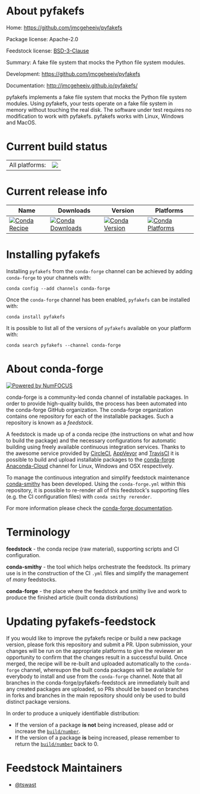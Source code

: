 About pyfakefs
==============

Home: https://github.com/jmcgeheeiv/pyfakefs

Package license: Apache-2.0

Feedstock license: [BSD-3-Clause](https://github.com/conda-forge/pyfakefs-feedstock/blob/master/LICENSE.txt)

Summary: A fake file system that mocks the Python file system modules.

Development: https://github.com/jmcgeheeiv/pyfakefs

Documentation: http://jmcgeheeiv.github.io/pyfakefs/

pyfakefs implements a fake file system that mocks the Python file system
modules. Using pyfakefs, your tests operate on a fake file system in
memory without touching the real disk. The software under test requires
no modification to work with pyfakefs. pyfakefs works with Linux, Windows
and MacOS.


Current build status
====================


<table><tr><td>All platforms:</td>
    <td>
      <a href="https://dev.azure.com/conda-forge/feedstock-builds/_build/latest?definitionId=6566&branchName=master">
        <img src="https://dev.azure.com/conda-forge/feedstock-builds/_apis/build/status/pyfakefs-feedstock?branchName=master">
      </a>
    </td>
  </tr>
</table>

Current release info
====================

| Name | Downloads | Version | Platforms |
| --- | --- | --- | --- |
| [![Conda Recipe](https://img.shields.io/badge/recipe-pyfakefs-green.svg)](https://anaconda.org/conda-forge/pyfakefs) | [![Conda Downloads](https://img.shields.io/conda/dn/conda-forge/pyfakefs.svg)](https://anaconda.org/conda-forge/pyfakefs) | [![Conda Version](https://img.shields.io/conda/vn/conda-forge/pyfakefs.svg)](https://anaconda.org/conda-forge/pyfakefs) | [![Conda Platforms](https://img.shields.io/conda/pn/conda-forge/pyfakefs.svg)](https://anaconda.org/conda-forge/pyfakefs) |

Installing pyfakefs
===================

Installing `pyfakefs` from the `conda-forge` channel can be achieved by adding `conda-forge` to your channels with:

```
conda config --add channels conda-forge
```

Once the `conda-forge` channel has been enabled, `pyfakefs` can be installed with:

```
conda install pyfakefs
```

It is possible to list all of the versions of `pyfakefs` available on your platform with:

```
conda search pyfakefs --channel conda-forge
```


About conda-forge
=================

[![Powered by NumFOCUS](https://img.shields.io/badge/powered%20by-NumFOCUS-orange.svg?style=flat&colorA=E1523D&colorB=007D8A)](http://numfocus.org)

conda-forge is a community-led conda channel of installable packages.
In order to provide high-quality builds, the process has been automated into the
conda-forge GitHub organization. The conda-forge organization contains one repository
for each of the installable packages. Such a repository is known as a *feedstock*.

A feedstock is made up of a conda recipe (the instructions on what and how to build
the package) and the necessary configurations for automatic building using freely
available continuous integration services. Thanks to the awesome service provided by
[CircleCI](https://circleci.com/), [AppVeyor](https://www.appveyor.com/)
and [TravisCI](https://travis-ci.com/) it is possible to build and upload installable
packages to the [conda-forge](https://anaconda.org/conda-forge)
[Anaconda-Cloud](https://anaconda.org/) channel for Linux, Windows and OSX respectively.

To manage the continuous integration and simplify feedstock maintenance
[conda-smithy](https://github.com/conda-forge/conda-smithy) has been developed.
Using the ``conda-forge.yml`` within this repository, it is possible to re-render all of
this feedstock's supporting files (e.g. the CI configuration files) with ``conda smithy rerender``.

For more information please check the [conda-forge documentation](https://conda-forge.org/docs/).

Terminology
===========

**feedstock** - the conda recipe (raw material), supporting scripts and CI configuration.

**conda-smithy** - the tool which helps orchestrate the feedstock.
                   Its primary use is in the construction of the CI ``.yml`` files
                   and simplify the management of *many* feedstocks.

**conda-forge** - the place where the feedstock and smithy live and work to
                  produce the finished article (built conda distributions)


Updating pyfakefs-feedstock
===========================

If you would like to improve the pyfakefs recipe or build a new
package version, please fork this repository and submit a PR. Upon submission,
your changes will be run on the appropriate platforms to give the reviewer an
opportunity to confirm that the changes result in a successful build. Once
merged, the recipe will be re-built and uploaded automatically to the
`conda-forge` channel, whereupon the built conda packages will be available for
everybody to install and use from the `conda-forge` channel.
Note that all branches in the conda-forge/pyfakefs-feedstock are
immediately built and any created packages are uploaded, so PRs should be based
on branches in forks and branches in the main repository should only be used to
build distinct package versions.

In order to produce a uniquely identifiable distribution:
 * If the version of a package **is not** being increased, please add or increase
   the [``build/number``](https://conda.io/docs/user-guide/tasks/build-packages/define-metadata.html#build-number-and-string).
 * If the version of a package **is** being increased, please remember to return
   the [``build/number``](https://conda.io/docs/user-guide/tasks/build-packages/define-metadata.html#build-number-and-string)
   back to 0.

Feedstock Maintainers
=====================

* [@tswast](https://github.com/tswast/)

